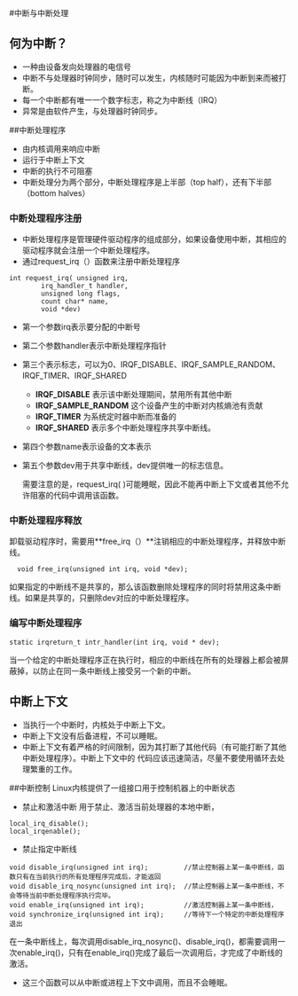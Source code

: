 ﻿#中断与中断处理

## 何为中断？
+ 一种由设备发向处理器的电信号
+ 中断不与处理器时钟同步，随时可以发生，内核随时可能因为中断到来而被打断。
+ 每一个中断都有唯一一个数字标志，称之为中断线（IRQ）
+ 异常是由软件产生，与处理器时钟同步。

##中断处理程序
+ 由内核调用来响应中断
+ 运行于中断上下文
+ 中断的执行不可阻塞
+ 中断处理分为两个部分，中断处理程序是上半部（top half），还有下半部（bottom halves）

### 中断处理程序注册
+ 中断处理程序是管理硬件驱动程序的组成部分，如果设备使用中断，其相应的驱动程序就会注册一个中断处理程序。
+ 通过request_irq（）函数来注册中断处理程序
```	
int request_irq( unsigned irq,
		irq_handler_t handler,
		unsigned long flags,
		count char* name,
		void *dev)
```
+ 第一个参数irq表示要分配的中断号
+ 第二个参数handler表示中断处理程序指针
+ 第三个表示标志，可以为0、IRQF_DISABLE、IRQF_SAMPLE_RANDOM、IRQF_TIMER、IRQF_SHARED
	+ **IRQF_DISABLE** 表示该中断处理期间，禁用所有其他中断
	+ **IRQF_SAMPLE_RANDOM** 这个设备产生的中断对内核熵池有贡献
	+ **IRQF_TIMER** 为系统定时器中断而准备的
	+ **IRQF_SHARED** 表示多个中断处理程序共享中断线。
+ 第四个参数name表示设备的文本表示
+ 第五个参数dev用于共享中断线，dev提供唯一的标志信息。

  需要注意的是，request_irq( )可能睡眠，因此不能再中断上下文或者其他不允许阻塞的代码中调用该函数。
### 中断处理程序释放
  卸载驱动程序时，需要用**free_irq（）**注销相应的中断处理程序，并释放中断线。

```
  void free_irq(unsigned int irq, void *dev);
```
如果指定的中断线不是共享的，那么该函数删除处理程序的同时将禁用这条中断线。如果是共享的，只删除dev对应的中断处理程序。
### 编写中断处理程序
```
static irqreturn_t intr_handler(int irq, void * dev);
```
  当一个给定的中断处理程序正在执行时，相应的中断线在所有的处理器上都会被屏蔽掉，以防止在同一条中断线上接受另一个新的中断。

## 中断上下文
+ 当执行一个中断时，内核处于中断上下文。
+ 中断上下文没有后备进程，不可以睡眠。
+ 中断上下文有着严格的时间限制，因为其打断了其他代码（有可能打断了其他中断处理程序）。中断上下文中的 代码应该迅速简洁，尽量不要使用循环去处理繁重的工作。

##中断控制
Linux内核提供了一组接口用于控制机器上的中断状态

+ 禁止和激活中断
用于禁止、激活当前处理器的本地中断，
```
local_irq_disable();
local_irqenable();
```
+ 禁止指定中断线
```
void disable_irq(unsigned int irq);			//禁止控制器上某一条中断线，函数只有在当前执行的所有处理程序完成后，才能返回 
void disable_irq_nosync(unsigned int irq);	//禁止控制器上某一条中断线，不会等待当前中断处理程序执行完毕。
void enable_irq(unsigned int irq);			//激活控制器上某一条中断线， 
void synchronize_irq(unsigned int irq);		//等待下一个特定的中断处理程序退出
```
在一条中断线上，每次调用disable_irq_nosync()、disable_irq()，都需要调用一次enable_irq()，只有在enable_irq()完成了最后一次调用后，才完成了中断线的激活。

+ 这三个函数可以从中断或进程上下文中调用，而且不会睡眠。





